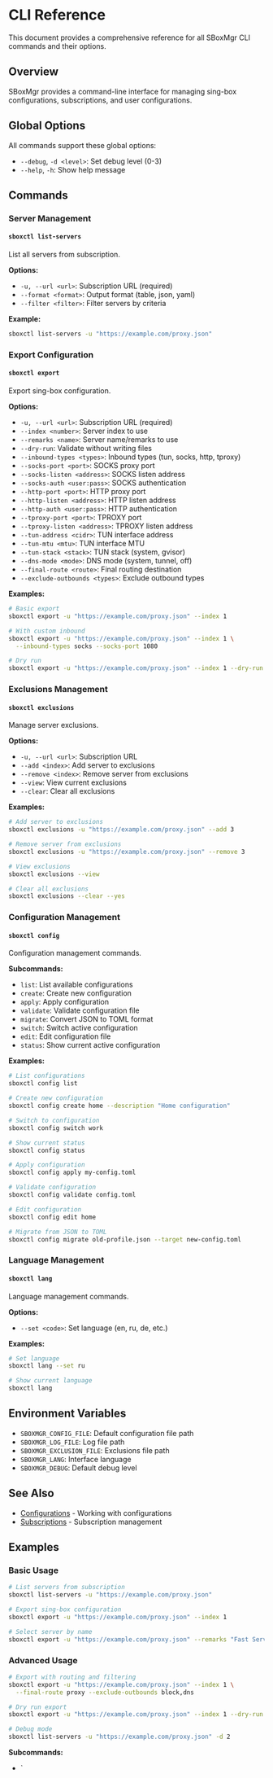 # CLI Reference

This document provides a comprehensive reference for all SBoxMgr CLI commands and their options.

## Overview

SBoxMgr provides a command-line interface for managing sing-box configurations, subscriptions, and user configurations.

## Global Options

All commands support these global options:

- `--debug`, `-d <level>`: Set debug level (0-3)
- `--help`, `-h`: Show help message

## Commands

### Server Management

#### `sboxctl list-servers`
List all servers from subscription.

**Options:**
- `-u, --url <url>`: Subscription URL (required)
- `--format <format>`: Output format (table, json, yaml)
- `--filter <filter>`: Filter servers by criteria

**Example:**
```bash
sboxctl list-servers -u "https://example.com/proxy.json"
```

### Export Configuration

#### `sboxctl export`
Export sing-box configuration.

**Options:**
- `-u, --url <url>`: Subscription URL (required)
- `--index <number>`: Server index to use
- `--remarks <name>`: Server name/remarks to use
- `--dry-run`: Validate without writing files
- `--inbound-types <types>`: Inbound types (tun, socks, http, tproxy)
- `--socks-port <port>`: SOCKS proxy port
- `--socks-listen <address>`: SOCKS listen address
- `--socks-auth <user:pass>`: SOCKS authentication
- `--http-port <port>`: HTTP proxy port
- `--http-listen <address>`: HTTP listen address
- `--http-auth <user:pass>`: HTTP authentication
- `--tproxy-port <port>`: TPROXY port
- `--tproxy-listen <address>`: TPROXY listen address
- `--tun-address <cidr>`: TUN interface address
- `--tun-mtu <mtu>`: TUN interface MTU
- `--tun-stack <stack>`: TUN stack (system, gvisor)
- `--dns-mode <mode>`: DNS mode (system, tunnel, off)
- `--final-route <route>`: Final routing destination
- `--exclude-outbounds <types>`: Exclude outbound types

**Examples:**
```bash
# Basic export
sboxctl export -u "https://example.com/proxy.json" --index 1

# With custom inbound
sboxctl export -u "https://example.com/proxy.json" --index 1 \
  --inbound-types socks --socks-port 1080

# Dry run
sboxctl export -u "https://example.com/proxy.json" --index 1 --dry-run
```

### Exclusions Management

#### `sboxctl exclusions`
Manage server exclusions.

**Options:**
- `-u, --url <url>`: Subscription URL
- `--add <index>`: Add server to exclusions
- `--remove <index>`: Remove server from exclusions
- `--view`: View current exclusions
- `--clear`: Clear all exclusions

**Examples:**
```bash
# Add server to exclusions
sboxctl exclusions -u "https://example.com/proxy.json" --add 3

# Remove server from exclusions
sboxctl exclusions -u "https://example.com/proxy.json" --remove 3

# View exclusions
sboxctl exclusions --view

# Clear all exclusions
sboxctl exclusions --clear --yes
```

### Configuration Management

#### `sboxctl config`
Configuration management commands.

**Subcommands:**
- `list`: List available configurations
- `create`: Create new configuration
- `apply`: Apply configuration
- `validate`: Validate configuration file
- `migrate`: Convert JSON to TOML format
- `switch`: Switch active configuration
- `edit`: Edit configuration file
- `status`: Show current active configuration

**Examples:**
```bash
# List configurations
sboxctl config list

# Create new configuration
sboxctl config create home --description "Home configuration"

# Switch to configuration
sboxctl config switch work

# Show current status
sboxctl config status

# Apply configuration
sboxctl config apply my-config.toml

# Validate configuration
sboxctl config validate config.toml

# Edit configuration
sboxctl config edit home

# Migrate from JSON to TOML
sboxctl config migrate old-profile.json --target new-config.toml
```

### Language Management

#### `sboxctl lang`
Language management commands.

**Options:**
- `--set <code>`: Set language (en, ru, de, etc.)

**Examples:**
```bash
# Set language
sboxctl lang --set ru

# Show current language
sboxctl lang
```

## Environment Variables

- `SBOXMGR_CONFIG_FILE`: Default configuration file path
- `SBOXMGR_LOG_FILE`: Log file path
- `SBOXMGR_EXCLUSION_FILE`: Exclusions file path
- `SBOXMGR_LANG`: Interface language
- `SBOXMGR_DEBUG`: Default debug level

## See Also

- [Configurations](configs.md) - Working with configurations
- [Subscriptions](subscriptions.md) - Subscription management

## Examples

### Basic Usage

```bash
# List servers from subscription
sboxctl list-servers -u "https://example.com/proxy.json"

# Export sing-box configuration
sboxctl export -u "https://example.com/proxy.json" --index 1

# Select server by name
sboxctl export -u "https://example.com/proxy.json" --remarks "Fast Server"
```

### Advanced Usage

```bash
# Export with routing and filtering
sboxctl export -u "https://example.com/proxy.json" --index 1 \
  --final-route proxy --exclude-outbounds block,dns

# Dry run export
sboxctl export -u "https://example.com/proxy.json" --index 1 --dry-run

# Debug mode
sboxctl list-servers -u "https://example.com/proxy.json" -d 2
```

**Subcommands:**
- `
